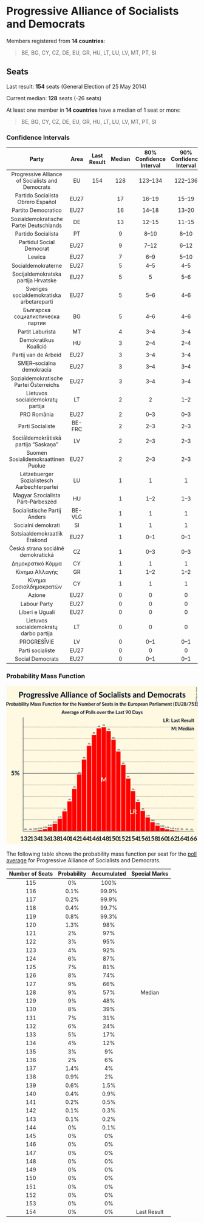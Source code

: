 # Progressive Alliance of Socialists and Democrats

Members registered from **14 countries**:

> BE, BG, CY, CZ, DE, EU, GR, HU, LT, LU, LV, MT, PT, SI

## Seats

Last result: **154** seats (General Election of 25 May 2014)

Current median: **128** seats (-26 seats)

At least one member in **14 countries** have a median of 1 seat or more:

> BE, BG, CY, CZ, DE, EU, GR, HU, LT, LU, LV, MT, PT, SI

### Confidence Intervals

| Party | Area | Last Result | Median | 80% Confidence Interval | 90% Confidence Interval | 95% Confidence Interval | 99% Confidence Interval |
|:-----:|:----:|:-----------:|:------:|:-----------------------:|:-----------------------:|:-----------------------:|:-----------------------:|
| Progressive Alliance of Socialists and Democrats | EU | 154 | 128 | 123–134 | 122–136 | 120–137 | 118–141 |
| Partido Socialista Obrero Español | EU27 | | 17 | 16–19 | 15–19 | 15–19 | 14–20 |
| Partito Democratico | EU27 | | 16 | 14–18 | 13–20 | 13–21 | 12–23 |
| Sozialdemokratische Partei Deutschlands | DE | | 13 | 12–15 | 11–15 | 11–15 | 10–16 |
| Partido Socialista | PT | | 9 | 8–10 | 8–10 | 7–10 | 7–10 |
| Partidul Social Democrat | EU27 | | 9 | 7–12 | 6–12 | 6–13 | 6–13 |
| Lewica | EU27 | | 7 | 6–9 | 5–10 | 5–10 | 5–11 |
| Socialdemokraterne | EU27 | | 5 | 4–5 | 4–5 | 4–5 | 4–5 |
| Socijaldemokratska partija Hrvatske | EU27 | | 5 | 5 | 5–6 | 4–6 | 4–6 |
| Sveriges socialdemokratiska arbetareparti | EU27 | | 5 | 5–6 | 4–6 | 4–6 | 4–6 |
| Българска социалистическа партия | BG | | 5 | 4–6 | 4–6 | 4–6 | 4–6 |
| Partit Laburista | MT | | 4 | 3–4 | 3–4 | 3–4 | 3–4 |
| Demokratikus Koalíció | HU | | 3 | 2–4 | 2–4 | 2–4 | 2–4 |
| Partij van de Arbeid | EU27 | | 3 | 3–4 | 3–4 | 2–4 | 2–4 |
| SMER–sociálna demokracia | EU27 | | 3 | 3–4 | 3–4 | 2–4 | 2–4 |
| Sozialdemokratische Partei Österreichs | EU27 | | 3 | 3–4 | 3–4 | 3–4 | 2–4 |
| Lietuvos socialdemokratų partija | LT | | 2 | 2 | 1–2 | 1–2 | 1–3 |
| PRO România | EU27 | | 2 | 0–3 | 0–3 | 0–3 | 0–4 |
| Parti Socialiste | BE-FRC | | 2 | 2–3 | 2–3 | 2–3 | 2–3 |
| Sociāldemokrātiskā partija “Saskaņa” | LV | | 2 | 2–3 | 2–3 | 2–3 | 1–3 |
| Suomen Sosialidemokraattinen Puolue | EU27 | | 2 | 2–3 | 2–3 | 2–3 | 2–3 |
| Lëtzebuerger Sozialistesch Aarbechterpartei | LU | | 1 | 1 | 1 | 1 | 1 |
| Magyar Szocialista Párt–Párbeszéd | HU | | 1 | 1–2 | 1–3 | 1–3 | 1–3 |
| Socialistische Partij Anders | BE-VLG | | 1 | 1 | 1 | 1 | 1 |
| Socialni demokrati | SI | | 1 | 1 | 1 | 1 | 1–2 |
| Sotsiaaldemokraatlik Erakond | EU27 | | 1 | 0–1 | 0–1 | 0–1 | 0–1 |
| Česká strana sociálně demokratická | CZ | | 1 | 0–3 | 0–3 | 0–3 | 0–3 |
| Δημοκρατικό Κόμμα | CY | | 1 | 1 | 1 | 1 | 1 |
| Κίνημα Αλλαγής | GR | | 1 | 1–2 | 1–2 | 1–2 | 1–2 |
| Κίνημα Σοσιαλδημοκρατών | CY | | 1 | 1 | 1 | 1 | 1 |
| Azione | EU27 | | 0 | 0 | 0 | 0–4 | 0–4 |
| Labour Party | EU27 | | 0 | 0 | 0 | 0 | 0 |
| Liberi e Uguali | EU27 | | 0 | 0 | 0 | 0–3 | 0–4 |
| Lietuvos socialdemokratų darbo partija | LT | | 0 | 0 | 0 | 0 | 0–1 |
| PROGRESĪVIE | LV | | 0 | 0–1 | 0–1 | 0–1 | 0–1 |
| Parti socialiste | EU27 | | 0 | 0 | 0 | 0 | 0 |
| Social Democrats | EU27 | | 0 | 0–1 | 0–1 | 0–1 | 0–1 |

### Probability Mass Function

![Graph with seats probability mass function not yet produced](average-2020-01-31-seats-pmf-progressiveallianceofsocialistsanddemocrats.png "Seats Probability Mass Function")

The following table shows the probability mass function per seat for the [poll average](average-2020-01-31.html) for Progressive Alliance of Socialists and Democrats.

| Number of Seats | Probability | Accumulated | Special Marks |
|:---------------:|:-----------:|:-----------:|:-------------:|
| 115 | 0% | 100% |  |
| 116 | 0.1% | 99.9% |  |
| 117 | 0.2% | 99.9% |  |
| 118 | 0.4% | 99.7% |  |
| 119 | 0.8% | 99.3% |  |
| 120 | 1.3% | 98% |  |
| 121 | 2% | 97% |  |
| 122 | 3% | 95% |  |
| 123 | 4% | 92% |  |
| 124 | 6% | 87% |  |
| 125 | 7% | 81% |  |
| 126 | 8% | 74% |  |
| 127 | 9% | 66% |  |
| 128 | 9% | 57% | Median |
| 129 | 9% | 48% |  |
| 130 | 8% | 39% |  |
| 131 | 7% | 31% |  |
| 132 | 6% | 24% |  |
| 133 | 5% | 17% |  |
| 134 | 4% | 12% |  |
| 135 | 3% | 9% |  |
| 136 | 2% | 6% |  |
| 137 | 1.4% | 4% |  |
| 138 | 0.9% | 2% |  |
| 139 | 0.6% | 1.5% |  |
| 140 | 0.4% | 0.9% |  |
| 141 | 0.2% | 0.5% |  |
| 142 | 0.1% | 0.3% |  |
| 143 | 0.1% | 0.2% |  |
| 144 | 0% | 0.1% |  |
| 145 | 0% | 0% |  |
| 146 | 0% | 0% |  |
| 147 | 0% | 0% |  |
| 148 | 0% | 0% |  |
| 149 | 0% | 0% |  |
| 150 | 0% | 0% |  |
| 151 | 0% | 0% |  |
| 152 | 0% | 0% |  |
| 153 | 0% | 0% |  |
| 154 | 0% | 0% | Last Result |


